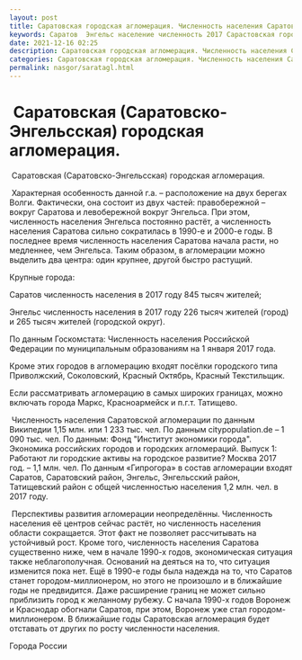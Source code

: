 ```yaml
---
layout: post
title: Саратовская городская агломерация. Численность населения Саратова
keywords: Саратов  Энгельс население численность 2017 Сарастовская городская агломерация.
date: 2021-12-16 02:25
description: Саратовская городская агломерация. Численность населения Саратова 2017 Энгельса
categories: Саратовская городская агломерация. Численность населения Саратова 2017 Энгельса
permalink: nasgor/saratagl.html
---
```


#  Саратовская (Саратовско-Энгельсская) городская агломерация.



 Саратовская (Саратовско-Энгельсская) городская агломерация.



 Характерная особенность данной г.а. – расположение на двух берегах Волги. Фактически, она состоит из двух частей: правобережной – вокруг Саратова и левобережной вокруг Энгельса. При этом, численность населения Энгельса постоянно растёт, а численность населения Саратова сильно сократилась в 1990-е и 2000-е годы. 
В последнее время численность населения Саратова начала расти, но медленнее, чем Энгельса. Таким образом, в агломерации можно выделить два центра: один крупнее, другой быстро растущий.





Крупные города:


Саратов численность населения в 2017 году 845 тысяч жителей;


Энгельс численность населения в 2017 году 226 тысяч жителей (город) и 265 тысяч жителей (городской округ).


По данным Госкомстата: Численность населения Российской Федерации по муниципальным образованиям на 1 января 2017 года.


Кроме этих городов в агломерацию входят посёлки городского типа Приволжский, Соколовский, Красный Октябрь, Красный Текстильщик. 


Если рассматривать агломерацию в самых широких границах, можно включать города Маркс, Красноармейск и п.г.т. Татищево.


 Численность населения Саратовской агломерации по данным Википедии 1,15 млн. или 1 233 тыс. чел. По данным citypopulation.de – 1 090 тыс. чел. 
По данным: Фонд &#34;Институт экономики города&#34;. Экономика российских городов и городских агломераций. Выпуск 1: Работают ли городские активы на городское развитие? Москва 2017 год. – 1,1 млн. чел. 
По данным «Гипрогора» в состав агломерации входят Саратов, Саратовский район, Энгельс, Энгельсский район, Татищевский район с общей численностью населения 1,2 млн. чел. в 2017 году.





 Перспективы развития агломерации неопределённы. Численность населения её центров сейчас растёт, но численность населения области сокращается. Этот факт не позволяет рассчитывать на устойчивый рост. Кроме того, численность населения Саратова существенно ниже, чем в начале 1990-х годов, экономическая ситуация также неблагополучная. Оснований на деяться на то, что ситуация изменится пока нет. Ещё в 1990-е годы  была надежда на то, что Саратов станет городом-миллионером, но этого не произошло и в ближайшие годы не предвидится. Даже расширение границ не может сильно приблизить город к желанному рубежу. С начала 1990-х годов Воронеж и Краснодар обогнали Саратов, при этом, Воронеж уже стал городом-миллионером. В ближайшие годы Саратовская агломерация будет отставать от других по росту численности населения. 



Города России

		
